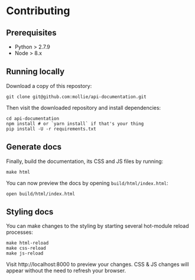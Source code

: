 # Contributing

## Prerequisites

- Python > 2.7.9
- Node > 8.x

## Running locally

Download a copy of this repostory:

```
git clone git@github.com:mollie/api-documentation.git
```

Then visit the downloaded repository and install dependencies:

```
cd api-documentation
npm install # or `yarn install` if that's your thing
pip install -U -r requirements.txt
```

## Generate docs

Finally, build the documentation, its CSS and JS files by running:

```
make html
```

You can now preview the docs by opening `build/html/index.html`:

```
open build/html/index.html
```

## Styling docs

You can make changes to the styling by starting several hot-module reload processes:

```
make html-reload
make css-reload
make js-reload
```

Visit http://localhost:8000 to preview your changes. CSS & JS changes will appear without the need to refresh your browser.
